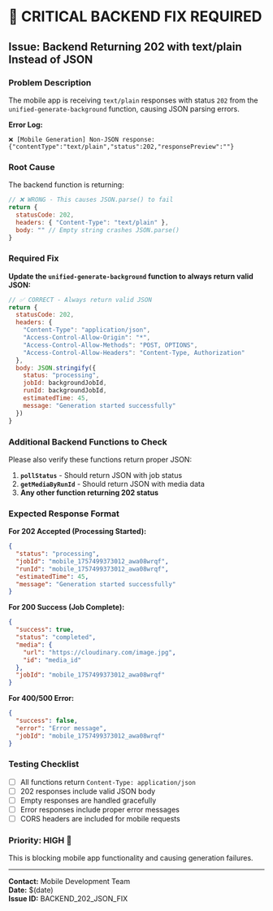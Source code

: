 # 🚨 CRITICAL BACKEND FIX REQUIRED

## Issue: Backend Returning 202 with text/plain Instead of JSON

### Problem Description
The mobile app is receiving `text/plain` responses with status `202` from the `unified-generate-background` function, causing JSON parsing errors.

**Error Log:**
```
❌ [Mobile Generation] Non-JSON response: {"contentType":"text/plain","status":202,"responsePreview":""}
```

### Root Cause
The backend function is returning:
```javascript
// ❌ WRONG - This causes JSON.parse() to fail
return {
  statusCode: 202,
  headers: { "Content-Type": "text/plain" },
  body: "" // Empty string crashes JSON.parse()
}
```

### Required Fix

**Update the `unified-generate-background` function to always return valid JSON:**

```javascript
// ✅ CORRECT - Always return valid JSON
return {
  statusCode: 202,
  headers: { 
    "Content-Type": "application/json",
    "Access-Control-Allow-Origin": "*",
    "Access-Control-Allow-Methods": "POST, OPTIONS",
    "Access-Control-Allow-Headers": "Content-Type, Authorization"
  },
  body: JSON.stringify({
    status: "processing",
    jobId: backgroundJobId,
    runId: backgroundJobId,
    estimatedTime: 45,
    message: "Generation started successfully"
  })
}
```

### Additional Backend Functions to Check

Please also verify these functions return proper JSON:

1. **`pollStatus`** - Should return JSON with job status
2. **`getMediaByRunId`** - Should return JSON with media data
3. **Any other function returning 202 status**

### Expected Response Format

**For 202 Accepted (Processing Started):**
```json
{
  "status": "processing",
  "jobId": "mobile_1757499373012_awa08wrqf",
  "runId": "mobile_1757499373012_awa08wrqf",
  "estimatedTime": 45,
  "message": "Generation started successfully"
}
```

**For 200 Success (Job Complete):**
```json
{
  "success": true,
  "status": "completed",
  "media": {
    "url": "https://cloudinary.com/image.jpg",
    "id": "media_id"
  },
  "jobId": "mobile_1757499373012_awa08wrqf"
}
```

**For 400/500 Error:**
```json
{
  "success": false,
  "error": "Error message",
  "jobId": "mobile_1757499373012_awa08wrqf"
}
```

### Testing Checklist

- [ ] All functions return `Content-Type: application/json`
- [ ] 202 responses include valid JSON body
- [ ] Empty responses are handled gracefully
- [ ] Error responses include proper error messages
- [ ] CORS headers are included for mobile requests

### Priority: HIGH 🔴

This is blocking mobile app functionality and causing generation failures.

---

**Contact:** Mobile Development Team  
**Date:** $(date)  
**Issue ID:** BACKEND_202_JSON_FIX
